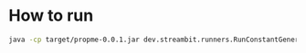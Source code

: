 # How to run

```bash
java -cp target/propme-0.0.1.jar dev.streambit.runners.RunConstantGenerator src/test/resources/config.properties
```
